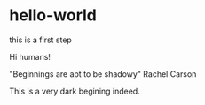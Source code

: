 # hello-world
this is a first step

Hi humans! 

"Beginnings are apt to be shadowy" Rachel Carson

This is a very dark begining indeed. 
